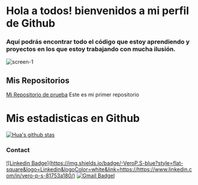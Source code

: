 
# Hola a todos! bienvenidos a mi perfil de Github

### Aquí podrás encontrar todo el código que estoy aprendiendo y proyectos en los que estoy trabajando con mucha ilusión.


![screen-1](https://user-images.githubusercontent.com/98991318/153015077-0b52a7a5-efaa-4d77-84cb-f6de212809a3.jpg)

## Mis Repositorios

[Mi Repositorio de prueba](https://github.com/VeroAsia/MiPrimerRepositorio.git) Este es mi primer repositorio

#  Mis estadisticas en Github
[![Hua's github stas](https://github-readme-stats.vercel.app/api?username=VeroAsia&show_icons=true&theme=dark)](https://github.com/VeroAsia/VeroAsia/edit/main/README-stats)


### Contact
[![Linkedin Badge](https://img.shields.io/badge/-VeroP.S-blue?style=flat- square&logo=Linkedin&logoColor=white&link=https://https://www.linkedin.com/in/vero-p-s-81753a180/)](https://www.linkedin.com/in/vero-p-s-81753a180/)
[![Gmail Badgel](https://img.shields.io/badge/-kozita_peke@hotmail.com-14438?style=flat-square&logoColor=white&link=mailto:kozita_peke@hotmail.com)](mailto:kozita_peke@hotmail.com)
